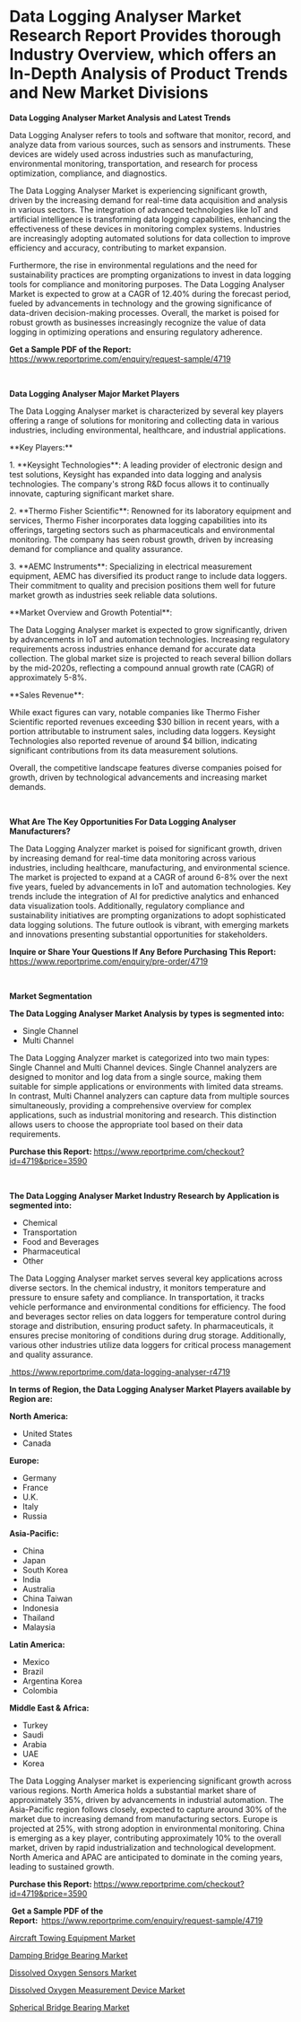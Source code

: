 <p><h1>Data Logging Analyser Market Research Report Provides thorough Industry Overview, which offers an In-Depth Analysis of Product Trends and New Market Divisions</h1></p><p><strong>Data Logging Analyser Market Analysis and Latest Trends</strong></p>
<p><p>Data Logging Analyser refers to tools and software that monitor, record, and analyze data from various sources, such as sensors and instruments. These devices are widely used across industries such as manufacturing, environmental monitoring, transportation, and research for process optimization, compliance, and diagnostics.</p><p>The Data Logging Analyser Market is experiencing significant growth, driven by the increasing demand for real-time data acquisition and analysis in various sectors. The integration of advanced technologies like IoT and artificial intelligence is transforming data logging capabilities, enhancing the effectiveness of these devices in monitoring complex systems. Industries are increasingly adopting automated solutions for data collection to improve efficiency and accuracy, contributing to market expansion.</p><p>Furthermore, the rise in environmental regulations and the need for sustainability practices are prompting organizations to invest in data logging tools for compliance and monitoring purposes. The Data Logging Analyser Market is expected to grow at a CAGR of 12.40% during the forecast period, fueled by advancements in technology and the growing significance of data-driven decision-making processes. Overall, the market is poised for robust growth as businesses increasingly recognize the value of data logging in optimizing operations and ensuring regulatory adherence.</p></p>
<p><strong>Get a Sample PDF of the Report:&nbsp;</strong> <a href="https://www.reportprime.com/enquiry/request-sample/4719">https://www.reportprime.com/enquiry/request-sample/4719</a></p>
<p>&nbsp;</p>
<p><strong>Data Logging Analyser Major Market Players</strong></p>
<p><p>The Data Logging Analyser market is characterized by several key players offering a range of solutions for monitoring and collecting data in various industries, including environmental, healthcare, and industrial applications.</p><p>**Key Players:**</p><p>1. **Keysight Technologies**: A leading provider of electronic design and test solutions, Keysight has expanded into data logging and analysis technologies. The company's strong R&D focus allows it to continually innovate, capturing significant market share.</p><p>2. **Thermo Fisher Scientific**: Renowned for its laboratory equipment and services, Thermo Fisher incorporates data logging capabilities into its offerings, targeting sectors such as pharmaceuticals and environmental monitoring. The company has seen robust growth, driven by increasing demand for compliance and quality assurance.</p><p>3. **AEMC Instruments**: Specializing in electrical measurement equipment, AEMC has diversified its product range to include data loggers. Their commitment to quality and precision positions them well for future market growth as industries seek reliable data solutions.</p><p>**Market Overview and Growth Potential**:</p><p>The Data Logging Analyser market is expected to grow significantly, driven by advancements in IoT and automation technologies. Increasing regulatory requirements across industries enhance demand for accurate data collection. The global market size is projected to reach several billion dollars by the mid-2020s, reflecting a compound annual growth rate (CAGR) of approximately 5-8%.</p><p>**Sales Revenue**: </p><p>While exact figures can vary, notable companies like Thermo Fisher Scientific reported revenues exceeding $30 billion in recent years, with a portion attributable to instrument sales, including data loggers. Keysight Technologies also reported revenue of around $4 billion, indicating significant contributions from its data measurement solutions.</p><p>Overall, the competitive landscape features diverse companies poised for growth, driven by technological advancements and increasing market demands.</p></p>
<p>&nbsp;</p>
<p><strong>What Are The Key Opportunities For Data Logging Analyser Manufacturers?</strong></p>
<p><p>The Data Logging Analyzer market is poised for significant growth, driven by increasing demand for real-time data monitoring across various industries, including healthcare, manufacturing, and environmental science. The market is projected to expand at a CAGR of around 6-8% over the next five years, fueled by advancements in IoT and automation technologies. Key trends include the integration of AI for predictive analytics and enhanced data visualization tools. Additionally, regulatory compliance and sustainability initiatives are prompting organizations to adopt sophisticated data logging solutions. The future outlook is vibrant, with emerging markets and innovations presenting substantial opportunities for stakeholders.</p></p>
<p><strong>Inquire or Share Your Questions If Any Before Purchasing This Report:</strong> <a href="https://www.reportprime.com/enquiry/pre-order/4719">https://www.reportprime.com/enquiry/pre-order/4719</a></p>
<p>&nbsp;</p>
<p><strong>Market Segmentation</strong></p>
<p><strong>The Data Logging Analyser Market Analysis by types is segmented into:</strong></p>
<p><ul><li>Single Channel</li><li>Multi Channel</li></ul></p>
<p><p>The Data Logging Analyzer market is categorized into two main types: Single Channel and Multi Channel devices. Single Channel analyzers are designed to monitor and log data from a single source, making them suitable for simple applications or environments with limited data streams. In contrast, Multi Channel analyzers can capture data from multiple sources simultaneously, providing a comprehensive overview for complex applications, such as industrial monitoring and research. This distinction allows users to choose the appropriate tool based on their data requirements.</p></p>
<p><strong>Purchase this Report:&nbsp;</strong><a href="https://www.reportprime.com/checkout?id=4719&price=3590">https://www.reportprime.com/checkout?id=4719&price=3590</a></p>
<p>&nbsp;</p>
<p><strong>The Data Logging Analyser Market Industry Research by Application is segmented into:</strong></p>
<p><ul><li>Chemical</li><li>Transportation</li><li>Food and Beverages</li><li>Pharmaceutical</li><li>Other</li></ul></p>
<p><p>The Data Logging Analyser market serves several key applications across diverse sectors. In the chemical industry, it monitors temperature and pressure to ensure safety and compliance. In transportation, it tracks vehicle performance and environmental conditions for efficiency. The food and beverages sector relies on data loggers for temperature control during storage and distribution, ensuring product safety. In pharmaceuticals, it ensures precise monitoring of conditions during drug storage. Additionally, various other industries utilize data loggers for critical process management and quality assurance.</p></p>
<p><a href="https://www.reportprime.com/data-logging-analyser-r4719">&nbsp;https://www.reportprime.com/data-logging-analyser-r4719</a></p>
<p><strong>In terms of Region, the Data Logging Analyser Market Players available by Region are:</strong></p>
<p>
    <p> <strong> North America: </strong>
        <ul>
            <li>United States</li>
            <li>Canada</li>
        </ul>
        </p> 
    <p> <strong> Europe: </strong>
        <ul>
            <li>Germany</li>
            <li>France</li>
            <li>U.K.</li>
            <li>Italy</li>
            <li>Russia</li>
        </ul>
        </p> 
    <p> <strong> Asia-Pacific: </strong>
        <ul>
            <li>China</li>
            <li>Japan</li>
            <li>South Korea</li>
            <li>India</li>
            <li>Australia</li>
            <li>China Taiwan</li>
            <li>Indonesia</li>
            <li>Thailand</li>
            <li>Malaysia</li>
        </ul>
        </p> 
    <p> <strong> Latin America: </strong>
        <ul>
            <li>Mexico</li>
            <li>Brazil</li>
            <li>Argentina Korea</li>
            <li>Colombia</li>
        </ul>
        </p> 
    <p> <strong> Middle East & Africa: </strong>
        <ul>
            <li>Turkey</li>
            <li>Saudi</li>
            <li>Arabia</li>
            <li>UAE</li>
            <li>Korea</li>
        </ul>
    </p>
    </p>
<p><p>The Data Logging Analyser market is experiencing significant growth across various regions. North America holds a substantial market share of approximately 35%, driven by advancements in industrial automation. The Asia-Pacific region follows closely, expected to capture around 30% of the market due to increasing demand from manufacturing sectors. Europe is projected at 25%, with strong adoption in environmental monitoring. China is emerging as a key player, contributing approximately 10% to the overall market, driven by rapid industrialization and technological development. North America and APAC are anticipated to dominate in the coming years, leading to sustained growth.</p></p>
<p><strong>Purchase this Report: </strong><a href="https://www.reportprime.com/checkout?id=4719&price=3590">https://www.reportprime.com/checkout?id=4719&price=3590</a></p>
<p>&nbsp;<strong>Get a Sample PDF of the Report:&nbsp;&nbsp;</strong><a href="https://www.reportprime.com/enquiry/request-sample/4719">https://www.reportprime.com/enquiry/request-sample/4719</a></p>
<p><strong></strong></p>
<p><p><a href="https://www.linkedin.com/pulse/aircraft-towing-equipment-market-trends-analysis-opportunities-xtr5c?trackingId=uGEx69qEQNyGoj0WKq1hSA%3D%3D">Aircraft Towing Equipment Market</a></p><p><a href="https://issuu.com/reportprime-2/docs/damping-bridge-bearing-market-size-_cb2e1060c43ebb">Damping Bridge Bearing Market</a></p><p><a href="https://github.com/AbbasMahmud554/Market-Research-Report-List-1/blob/main/dissolved-oxygen-sensors-market.md">Dissolved Oxygen Sensors Market</a></p><p><a href="https://github.com/JakirUddin511/Market-Research-Report-List-1/blob/main/dissolved-oxygen-measurement-device-market.md">Dissolved Oxygen Measurement Device Market</a></p><p><a href="https://issuu.com/reportprime-2/docs/spherical-bridge-bearing-market-siz_b7f956a692d58c">Spherical Bridge Bearing Market</a></p></p>